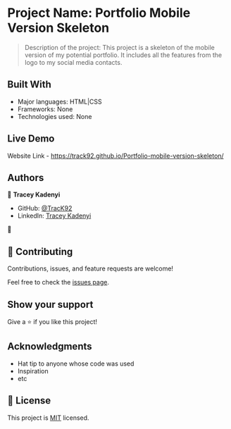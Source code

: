 # Project Name: Portfolio Mobile Version Skeleton

> Description of the project: This project is a skeleton of the mobile version of my potential portfolio. It includes all the features from the logo to my social media contacts. 


## Built With

- Major languages: HTML|CSS
- Frameworks: None
- Technologies used: None

## Live Demo

Website Link - https://track92.github.io/Portfolio-mobile-version-skeleton/


## Authors

👤 **Tracey Kadenyi**

- GitHub: [@TracK92](https://github.com/TracK92)
- LinkedIn: [Tracey Kadenyi](https://www.linkedin.com/in/tracy-kadenyi-9bb90287)

👤
## 🤝 Contributing

Contributions, issues, and feature requests are welcome!

Feel free to check the [issues page](../../issues/).

## Show your support

Give a ⭐️ if you like this project!

## Acknowledgments

- Hat tip to anyone whose code was used
- Inspiration
- etc

## 📝 License

This project is [MIT](./MIT.md) licensed.
